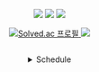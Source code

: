 

<div class=box>
	<p align="center">
	<a>
		<picture><img src="https://img.shields.io/badge/eclipseIDE-2C2255?style=flat&logo=eclipse&logoColor=white"></picture>
		<picture><img src="https://img.shields.io/badge/mysql-4479A1?style=flat&logo=mysql&logoColor=white"></picture>
		<picture><img src="https://img.shields.io/badge/git-E44C30?style=flat&logo=git&logoColor=white"></picture>
	</a>
	</p>
</div>
<p align="center">
	<a href="https://solved.ac/under912">
		<img alt="Solved.ac 프로필" src="http://mazassumnida.wtf/api/mini/generate_badge?boj=under912">
	</a>
	<a href="https://hammerhead-debt-126.notion.site/Study-0ceb05a8261e4e22b7c82a328fffa28e">
		<img src="https://img.shields.io/badge/ProgressNotion-000000?style=flat&logo=notion&logoColor=white">
	</a>
</p>
<p align="center">
	<a href="https://github.com/anuraghazra/github-readme-stats">
	<img alt=""Top Langs" src="https://github-readme-stats.vercel.app/api/top-langs/?username=jptrnmrs&exclude_repo=html&layout=compact">
	</a>
</p>
<details align="center">
	<summary>Schedule</summary>
  	<div>
		<br><br>
	<table align="center">
	<thead><tr>
		<th>교과구분</th>	      	<th colspan="2">과목</th>			<th>시수</th></tr>
	</thead>
	<tbody align="center"><tr>
		<td rowspan="8">정규교과</td> 	<td>1</td>  <td>JAVA</td> 			<td>100h</td></tr><tr>
						<td>2</td>  <td>MSA</td> 			<td>40h</td></tr><tr>
						<td>3</td>  <td>형상관리(git)</td> 		<td>20h</td></tr><tr>
						<td>4</td>  <td>HTML5/CSS3/UI디자인</td> 	<td>40h</td></tr><tr>
						<td>5</td>  <td>Javascript(ES6)</td> 		<td>60h</td></tr><tr>
						<td>6</td>  <td>데이터베이스(오라클&MYSQL)</td> 	<td>100h</td></tr><tr>
						<td>7</td>  <td>서버구현(JSP)</td>		<td>100h</td></tr><tr>
						<td>8</td>  <td>Spring</td> 			<td>140h</td></tr><tr>
		<td rowspan="3">프로젝트</td>	<td>9</td>  <td>프로젝트1</td> 			<td>160h</td></tr><tr>
						<td>10</td> <td>프로젝트2</td> 			<td>200h</td></tr><tr>
						<td>11</td> <td>경진대회</td>			<td>24h</td></tr><tr>
		<td>기타</td>			<td colspan="2">OT+세미나+특강</td>		<td>16h</td></tr><tr></tr><td colspan="4"> </td><tr>
		<td><b>총 기간</b></td>		<td colspan="2">6/28 - 12/30</td>		<td>1000h</td></tr>
	</tbody>
	</table>
  	</div>
</details>

